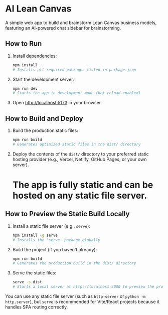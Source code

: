 # AI Lean Canvas

A simple web app to build and brainstorm Lean Canvas business models, featuring an AI-powered chat sidebar for brainstorming.

## How to Run

1. Install dependencies:
   ```bash
   npm install
   # Installs all required packages listed in package.json
   ```
2. Start the development server:
   ```bash
   npm run dev
   # Starts the app in development mode (hot reload enabled)
   ```
3. Open [http://localhost:5173](http://localhost:5173) in your browser.

## How to Build and Deploy

1. Build the production static files:
   ```bash
   npm run build
   # Generates optimized static files in the dist/ directory
   ```
2. Deploy the contents of the `dist/` directory to your preferred static hosting provider (e.g., Vercel, Netlify, GitHub Pages, or your own server).
   # The app is fully static and can be hosted on any static file server.

## How to Preview the Static Build Locally

1. Install a static file server (e.g., `serve`):
   ```bash
   npm install -g serve
   # Installs the 'serve' package globally
   ```
2. Build the project (if you haven't already):
   ```bash
   npm run build
   # Generates the production build in the dist/ directory
   ```
3. Serve the static files:
   ```bash
   serve -s dist
   # Starts a local server at http://localhost:3000 to preview the production build
   ```

You can use any static file server (such as `http-server` or `python -m http.server`), but `serve` is recommended for Vite/React projects because it handles SPA routing correctly.
